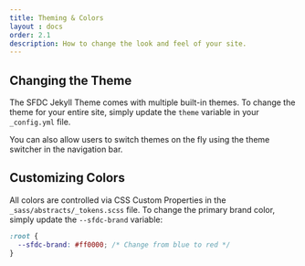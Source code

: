 ```yaml
---
title: Theming & Colors
layout : docs
order: 2.1
description: How to change the look and feel of your site.
---
```


## Changing the Theme

The SFDC Jekyll Theme comes with multiple built-in themes. To change the theme for your entire site, simply update the `theme` variable in your `_config.yml` file.

You can also allow users to switch themes on the fly using the theme switcher in the navigation bar.

## Customizing Colors

All colors are controlled via CSS Custom Properties in the `_sass/abstracts/_tokens.scss` file. To change the primary brand color, simply update the `--sfdc-brand` variable:

```css
:root {
  --sfdc-brand: #ff0000; /* Change from blue to red */
}